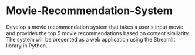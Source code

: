 # Movie-Recommendation-System
Develop a movie recommendation system that takes a user's input movie and provides the top 5 movie recommendations based on content similarity. The system will be presented as a web application using the Streamlit library in Python.
